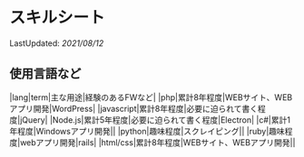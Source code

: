 # スキルシート

LastUpdated: *2021/08/12*


## 使用言語など

|lang|term|主な用途|経験のあるFWなど|
|php|累計8年程度|WEBサイト、WEBアプリ開発|WordPress|
|javascript|累計8年程度|必要に迫られて書く程度|jQuery|
|Node.js|累計5年程度|必要に迫られて書く程度|Electron|
|c#|累計1年程度|Windowsアプリ開発||
|python|趣味程度|スクレイピング||
|ruby|趣味程度|webアプリ開発|rails|
|html/css|累計8年程度|WEBサイト、WEBアプリ開発||

